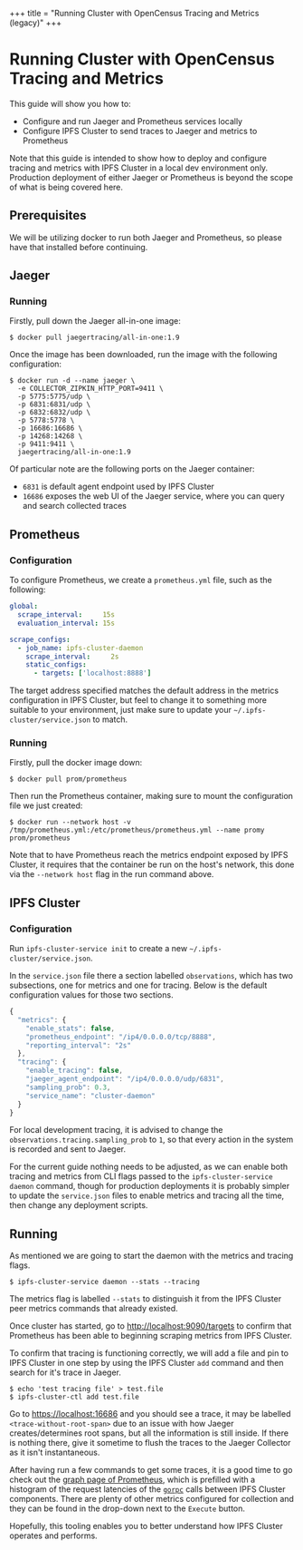 +++
title = "Running Cluster with OpenCensus Tracing and Metrics (legacy)"
+++

# Running Cluster with OpenCensus Tracing and Metrics

This guide will show you how to:

* Configure and run Jaeger and Prometheus services locally
* Configure IPFS Cluster to send traces to Jaeger and metrics to Prometheus

Note that this guide is intended to show how to deploy and configure tracing and metrics with IPFS Cluster in a local dev environment only. Production deployment of either Jaeger or Prometheus is beyond the scope of what is being covered here.

## Prerequisites

We will be utilizing docker to run both Jaeger and Prometheus, so please have that installed before continuing.

## Jaeger

### Running

Firstly, pull down the Jaeger all-in-one image:

```
$ docker pull jaegertracing/all-in-one:1.9
```

Once the image has been downloaded, run the image with the following configuration:

```
$ docker run -d --name jaeger \
  -e COLLECTOR_ZIPKIN_HTTP_PORT=9411 \
  -p 5775:5775/udp \
  -p 6831:6831/udp \
  -p 6832:6832/udp \
  -p 5778:5778 \
  -p 16686:16686 \
  -p 14268:14268 \
  -p 9411:9411 \
  jaegertracing/all-in-one:1.9
```

Of particular note are the following ports on the Jaeger container:
 - `6831` is default agent endpoint used by IPFS Cluster
 - `16686` exposes the web UI of the Jaeger service, where you can query and search collected traces


## Prometheus

### Configuration

To configure Prometheus, we create a `prometheus.yml` file, such as the following:

```yml
global:
  scrape_interval:     15s
  evaluation_interval: 15s

scrape_configs:
  - job_name: ipfs-cluster-daemon
    scrape_interval:     2s
    static_configs:
      - targets: ['localhost:8888']
```

The target address specified matches the default address in the metrics configuration in IPFS Cluster, but feel to change it to something more suitable to your environment, just make sure to update your `~/.ipfs-cluster/service.json` to match.

### Running

Firstly, pull the docker image down:

```
$ docker pull prom/prometheus
```

Then run the Prometheus container, making sure to mount the configuration file we just created:

```
$ docker run --network host -v /tmp/prometheus.yml:/etc/prometheus/prometheus.yml --name promy prom/prometheus
```

Note that to have Prometheus reach the metrics endpoint exposed by IPFS Cluster, it requires that the container be run on the host's network, this done via the `--network host` flag in the run command above.

## IPFS Cluster

### Configuration

Run `ipfs-cluster-service init` to create a new `~/.ipfs-cluster/service.json`.

In the `service.json` file there a section labelled `observations`, which has two subsections, one for metrics and one for tracing. Below is the default configuration values for those two sections.

```js
{
  "metrics": {
    "enable_stats": false,
    "prometheus_endpoint": "/ip4/0.0.0.0/tcp/8888",
    "reporting_interval": "2s"
  },
  "tracing": {
    "enable_tracing": false,
    "jaeger_agent_endpoint": "/ip4/0.0.0.0/udp/6831",
    "sampling_prob": 0.3,
    "service_name": "cluster-daemon"
  }
}
```

For local development tracing, it is advised to change the `observations.tracing.sampling_prob` to `1`, so that every action in the system is recorded and sent to Jaeger.

For the current guide nothing needs to be adjusted, as we can enable both tracing and metrics from CLI flags passed to the `ipfs-cluster-service daemon` command, though for production deployments it is probably simpler to update the `service.json` files to enable metrics and tracing all the time, then change any deployment scripts.

## Running

As mentioned we are going to start the daemon with the metrics and tracing flags.

```
$ ipfs-cluster-service daemon --stats --tracing
```

The metrics flag is labelled `--stats` to distinguish it from the IPFS Cluster peer metrics commands that already existed.

Once cluster has started, go to [http://localhost:9090/targets](http://localhost:9090/targets) to confirm that Prometheus has been able to beginning scraping metrics from IPFS Cluster.

To confirm that tracing is functioning correctly, we will add a file and pin to IPFS Cluster in one step by using the IPFS Cluster `add` command and then search for it's trace in Jaeger.

```
$ echo 'test tracing file' > test.file
$ ipfs-cluster-ctl add test.file
```

Go to [https://localhost:16686](http://localhost:16686/search?operation=Recv.127.0.0.1%3A9094%3A%2Fadd%3APOST&service=cluster-daemon) and you should see a trace, it may be labelled `<trace-without-root-span>` due to an issue with how Jaeger creates/determines root spans, but all the information is still inside. If there is nothing there, give it sometime to flush the traces to the Jaeger Collector as it isn't instantaneous.

After having run a few commands to get some traces, it is a good time to go check out the [graph page of Prometheus](http://localhost:9090/graph?g0.range_input=1h&g0.expr=histogram_quantile(0.95%2C%20sum(rate(cluster_gorpc_libp2p_io_server_server_latency_bucket%5B5m%5D))%20by%20(le%2Cgorpc_server_method))&g0.tab=0), which is prefilled with a histogram of the request latencies of the [`gorpc`](https://github.com/libp2p/go-libp2p-gorpc) calls between IPFS Cluster components. There are plenty of other metrics configured for collection and they can be found in the drop-down next to the `Execute` button.

Hopefully, this tooling enables you to better understand how IPFS Cluster operates and performs.
